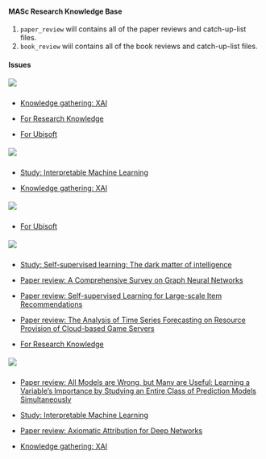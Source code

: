 #### MASc Research Knowledge Base

1. `paper_review` will contains all of the paper reviews and catch-up-list files.
2. `book_review` wiil contains all of the book reviews and catch-up-list files.

<!-- issues start -->

#### Issues

##### ![](https://img.shields.io:/badge/Goals-6FE05F?style=for-the-badge)

- [Knowledge gathering: XAI](https://github.com/youyinnn/masc_research_knowledge_base/issues/7)

- [For Research Knowledge](https://github.com/youyinnn/masc_research_knowledge_base/issues/2)

- [For Ubisoft](https://github.com/youyinnn/masc_research_knowledge_base/issues/1)

##### ![](https://img.shields.io:/badge/CurrentlyFocusing-D93F0B?style=for-the-badge)

- [Study: Interpretable Machine Learning](https://github.com/youyinnn/masc_research_knowledge_base/issues/11)

- [Knowledge gathering: XAI](https://github.com/youyinnn/masc_research_knowledge_base/issues/7)

##### ![](https://img.shields.io:/badge/Job-oriented-0D4EB9?style=for-the-badge)

- [For Ubisoft](https://github.com/youyinnn/masc_research_knowledge_base/issues/1)

##### ![](https://img.shields.io:/badge/Research-oriented-fbca04?style=for-the-badge)

- [Study: Self-supervised learning: The dark matter of intelligence](https://github.com/youyinnn/masc_research_knowledge_base/issues/6)

- [Paper review: A Comprehensive Survey on Graph Neural Networks](https://github.com/youyinnn/masc_research_knowledge_base/issues/5)

- [Paper review: Self-supervised Learning for Large-scale Item Recommendations](https://github.com/youyinnn/masc_research_knowledge_base/issues/4)

- [Paper review: The Analysis of Time Series Forecasting on Resource Provision of Cloud-based Game Servers](https://github.com/youyinnn/masc_research_knowledge_base/issues/3)

- [For Research Knowledge](https://github.com/youyinnn/masc_research_knowledge_base/issues/2)

##### ![](https://img.shields.io:/badge/Project-oriented-d4c5f9?style=for-the-badge)

- [Paper review: All Models are Wrong, but Many are Useful: Learning a Variable’s Importance by Studying an Entire Class of Prediction Models Simultaneously](https://github.com/youyinnn/masc_research_knowledge_base/issues/12)

- [Study: Interpretable Machine Learning](https://github.com/youyinnn/masc_research_knowledge_base/issues/11)

- [Paper review: Axiomatic Attribution for Deep Networks](https://github.com/youyinnn/masc_research_knowledge_base/issues/10)

- [Knowledge gathering: XAI](https://github.com/youyinnn/masc_research_knowledge_base/issues/7)

<!-- issues end -->

<!--

Should define an action for:
1. match up the paper_review from the code to the issues, update the catch-up-list and the reviews note as a comment to the issue.
2. update the goals issues and tasks issues then present them in the readme.

 -->
